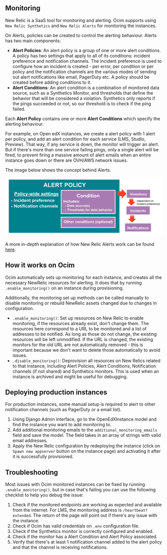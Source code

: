 Monitoring
------------

New Relic is a SaaS tool for monitoring and alerting. Ocim supports using `New Relic Synthetics` and `New Relic Alerts` for monitoring the instances.

On Alerts, policies can be created to control the alerting behaviour. Alerts has two main components:
* **Alert Policies**: An alert policy is a group of one or more alert conditions. A policy has two settings that apply to all of its conditions: incident preference and notification channels. The incident preference is used to configure how an incident is created - per error, per condition or per policy and the notification channels are the various modes of sending out alert notifications like email, PagerDuty etc. A policy should be created before adding conditions to it.
* **Alert Conditions**: An alert condition is a combination of monitored data source, such as a Synthetics Monitor, and thresholds that define the behavior that will be considered a violation. Synthetics only reports if the pings succeeded or not, so our threshold is to check if the ping failed.

Each **Alert Policy** contains one or more **Alert Conditions**  which specify the alerting behaviour.

For example, on Open edX instances, we create a alert policy with 1 alert per policy, and add an alert condition for each service (LMS, Studio, Preview).
That way, if any service is down, the monitor will trigger an alert. But if there's more than one service failing pings, only a single alert will be fired, to prevent firing a massive amount of alert emails when an entire instance goes down or there are OVH/AWS network issues.

The image below shows the concept behind Alerts.

![New Relic Alerts](./images/newrelic-alerts.png)

A more in-depth explanation of how New Relic Alerts work can be found [here](https://docs.newrelic.com/docs/alerts/new-relic-alerts/getting-started/new-relic-alerts-concepts-workflow).

## How it works on Ocim

Ocim automatically sets up monitoring for each instance, and creates all the necessary NewRelic resources for alerting. It does that by running `.enable_monitoring()` on an instance during provisioning.

Additionally, the monitoring set up methods can be called manually to disable monitoring or rebuild NewRelic assets changed due to changes in configuration.

* `.enable_monitoring()`: Set up resources on New Relic to enable monitoring, if the resources already exist, don't change them. The resources here correspond to a URL to be monitored and a list of addresses to be notified. As long as those do not change, the existing resources will be left unmodified. If the URL is changed, the existing monitors for the old URL are not automatically removed - this is important because we don't want to delete those automatically to avoid issues.
* `.disable_monitoring()`: Deprovision all resources on New Relics related to that instance, including Alert Policies, Alert Conditions, Notification channels (if not shared) and Synthetics monitors. This is used when an instance is archived and might be useful for debugging.

## Deploying production instances

For production instances, some manual setup is required to alert to other notification channels (such as PagerDuty or a email list).

1. Using Django Admin interface, go to the OpenEdXInstance model and find the instance you want to add monitoring to.
2. Add additional monitoring emails to the `additional_monitoring_emails` field and save the model. The field takes in an array of strings with valid email addresses.
3. Apply the New Relic configuration by redeploying the instance (click on `Spawn new appserver` button on the instance page) and activating it after it is successfully provisioned.

## Troubleshooting

Most issues with Ocim monitored instances can be fixed by running `.enable_monitoring()`, but in case that's failing you can use the following checklist to help you debug the issue:

1. Check if the monitored endpoints are working as expected and available from the internet. For LMS, the monitoring address is `/heartbeat?extended`. The return of the page will point out if there's any issue with the instance.
2. Check if Ocim has valid credentials on `.env` configuration file.
3. Check if the Synthetics monitor is correctly configured and enabled.
4. Check if the monitor has a Alert Condition and Alert Policy associated.
5. Verify that there's at least 1 notification channel added to the alert policy and that the channel is receiving notifications.
